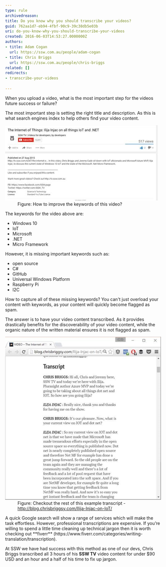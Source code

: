 ```yaml
---
type: rule
archivedreason: 
title: Do you know why you should transcribe your videos?
guid: 762aa1d7-eb94-4fbf-90c9-39c38db5e03b
uri: do-you-know-why-you-should-transcribe-your-videos
created: 2016-06-03T14:53:27.0000000Z
authors:
- title: Adam Cogan
  url: https://ssw.com.au/people/adam-cogan
- title: Chris Briggs
  url: https://ssw.com.au/people/chris-briggs
related: []
redirects:
- transcribe-your-videos

---
```


When you upload a video, what is the most important step for the videos future success or failure?

The most important step is setting the right title and description. As this is what search engines index to help others find your video content.

<!--endintro-->
<dl class="image"><dt> <img src="transcribe.jpg" alt="transcribe.jpg"> </dt><dd>Figure: How to improve the keywords of this video?</dd></dl>
The keywords for the video above are:

* Windows 10
* IoT
* Microsoft
* .NET
* Micro Framework


However, it is missing important keywords such as:



* open source
* C#
* GitHub
* Universal Windows Platform
* Raspberry Pi
* I2C




How to capture all of these missing keywords?  You can't just overload your content with keywords, as your content will quickly become flagged as spam.

The answer is to have your video content transcribed. As it provides drastically benefits for the discoverability of your video content, while the organic nature of the written material ensures it is not flagged as spam.
<dl class="image"><dt><img src="transcription.jpg" alt="transcription.jpg"></dt><dd>Figure: Checkout the rest of this example transcript - <a href="http://blog.chrisbriggsy.com/Ilija-Injac-on-IoT/">http://blog.chrisbriggsy.com/Ilija-Injac-on-IoT/</a></dd></dl>
A quick Google search will show a range of services which will make the task effortless. However, professional transcriptions are expensive. If you’re willing to spend a little time cleaning up technical jargon then it is worth checking out  **fiverr** (https://www.fiverr.com/categories/writing-translation/transcription).

At SSW we have had success with this method as one of our devs, Chris Briggs transcribed all 3 hours of his  **SSW TV** video content for under $90 USD and an hour and a half of his time to fix up jargon.
